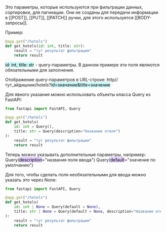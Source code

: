 Это параметры, которые используются при фильтрации данных, сортировки, для пагинации.
Они не созданы для передачи информации в [[POST]], [[PUT]], [[PATCH]] ручки, для этого используется [[BODY-запросы]].

Пример:
```python
@app.get("/hotels")
def get_hotels(id: int, title: str):
	result = "тут результат фильтрации"
	return result
```
<mark style="background: #ABF7F7A6;">id: int, title: str</mark> - query-параметры.
В данном примере эти поля являются обязательными для заполнения.

Отображение query-параметров в URL-строке:
http//тут_айдишник/hotels?<mark style="background: #ABF7F7A6;">id=значение&title=значение</mark>

Для явного указания можно использовать объекты класса Query из FastAPI:
```python
from fastapi import FastAPI, Query

@app.get("/hotels")
def get_hotels(
	id: int = Query(), 
	title: str = Query(description="Название отеля")
):
	result = "тут результат фильтрации"
	return result
```
Теперь можно указывать дополнительные параметры, например:
	Query(<mark style="background: #D2B3FFA6;">description</mark>="названия поля ввода")
	Query(<mark style="background: #D2B3FFA6;">default</mark>="значение по умолчанию")

Для того, чтобы сделать поля необязательными для ввода можно указать это через None:
```python
from fastapi import FastAPI, Query

@app.get("/hotels")
def get_hotels(
	id: int | None = Query(default = None), 
	title: str | None = Query(default = None, description="Название отеля")
):
	result = "тут результат фильтрации"
	return result
```
